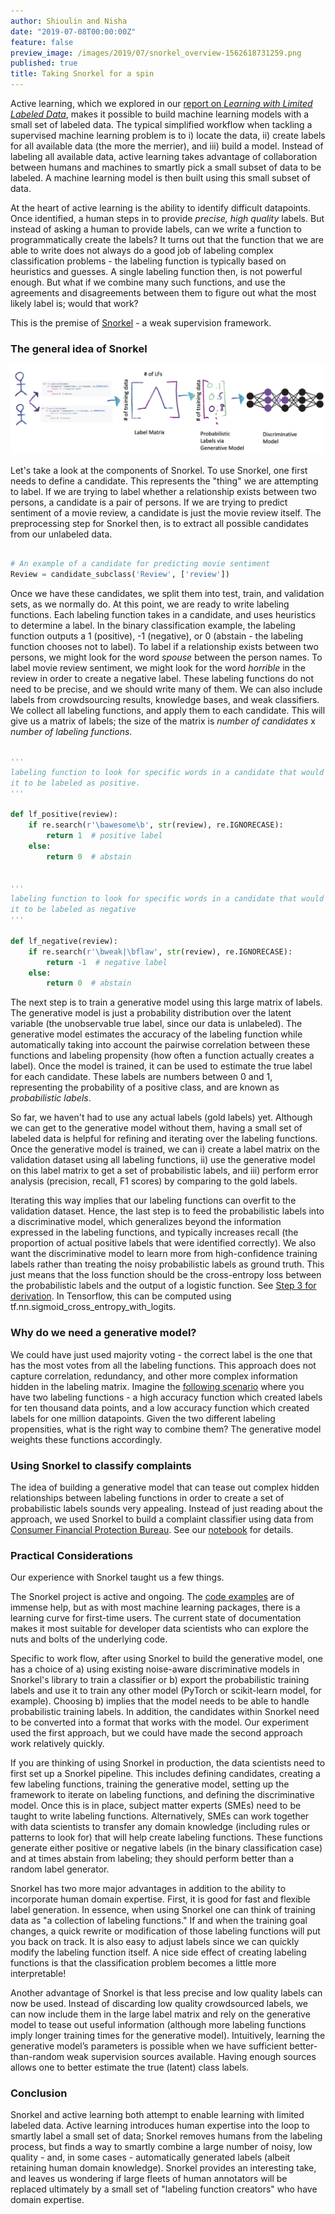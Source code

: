 ```yaml
---
author: Shioulin and Nisha
date: "2019-07-08T00:00:00Z"
feature: false
preview_image: /images/2019/07/snorkel_overview-1562618731259.png
published: true
title: Taking Snorkel for a spin
---
```


Active learning, which we explored in our [report on _Learning with Limited
Labeled Data_](https://blog.fastforwardlabs.com/2019/04/02/a-guide-to-learning-with-limited-labeled-data.html), makes it possible to build machine learning models with a small
set of labeled data. The typical simplified workflow when tackling a supervised
machine learning problem is to i) locate the data, ii) create labels for all
available data (the more the merrier), and iii) build a model. Instead of
labeling all available data, active learning takes advantage of collaboration
between humans and machines to smartly pick a small subset of data to be
labeled. A machine learning model is then built using this small subset of data.

At the heart of active learning is the ability to identify difficult
datapoints. Once identified, a human steps in to provide _precise, high quality_
labels. But instead of asking a human to provide labels, can we write a function to
programmatically create the labels? It turns out that the function that we are able to
write does not always do a good job of labeling complex classification problems - 
the labeling function is typically based on heuristics and guesses. A single
labeling function then, is not powerful enough. But what if we combine many such 
functions, and use the agreements and disagreements between them to figure out what 
the most likely label is; would that work? 

This is the premise of [Snorkel](https://github.com/HazyResearch/snorkel) - a weak supervision framework.

### The general idea of Snorkel

![Overview of Snorkel](/images/2019/07/snorkel_overview-1562618731259.png)

Let's take a look at the components of Snorkel. To use Snorkel, one first needs
to define a candidate. This represents the "thing" we are attempting to
label. If we are trying to label whether a relationship exists between two
persons, a candidate is a pair of persons. If we are trying to predict sentiment
of a movie review, a candidate is just the movie review itself. The preprocessing 
step for Snorkel then, is to extract all possible candidates from our 
unlabeled data.

```python

# An example of a candidate for predicting movie sentiment
Review = candidate_subclass('Review', ['review'])

```

Once we have these candidates, we split them into test, train, and validation
sets, as we normally do. At this point, we are ready to write labeling
functions. Each labeling function takes in a candidate, and uses heuristics to
determine a label. In the binary classification example, the labeling function
outputs a 1 (positive), -1 (negative), or 0 (abstain - the labeling function
chooses not to label). To label if a relationship exists between two persons, we
might look for the word _spouse_ between the person names. To label movie review
sentiment, we might look for the word _horrible_ in the review in order to
create a negative label. These labeling functions do not need to be precise, and
we should write many of them. We can also include labels from crowdsourcing
results, knowledge bases, and weak classifiers.  We collect all labeling
functions, and apply them to each candidate. This will give us a matrix of
labels; the size of the matrix is _number of candidates_ x _number of labeling
functions_.

```python

'''
labeling function to look for specific words in a candidate that would cause
it to be labeled as positive. 
'''

def lf_positive(review):
    if re.search(r'\bawesome\b', str(review), re.IGNORECASE):
        return 1  # positive label
    else:
        return 0  # abstain


'''
labeling function to look for specific words in a candidate that would cause
it to be labeled as negative
'''

def lf_negative(review):
    if re.search(r'\bweak|\bflaw', str(review), re.IGNORECASE):
        return -1  # negative label
    else:
        return 0  # abstain

```

The next step is to train a generative model using this large matrix of
labels. The generative model is just a probability distribution over the latent
variable (the unobservable true label, since our data is unlabeled). The
generative model estimates the accuracy of the labeling function while automatically 
taking into account the pairwise correlation between these functions and labeling
propensity (how often a function actually creates a label). Once the model is
trained, it can be used to estimate the true label for each candidate. These
labels are numbers between 0 and 1, representing the probability of a positive
class, and are known as _probabilistic labels_.  

So far, we haven't had to use any actual labels (gold labels) yet. Although we
can get to the generative model without them, having a small set of labeled data
is helpful for refining and iterating over the labeling functions. Once the
generative model is trained, we can i) create a label matrix on the validation
dataset using all labeling functions, ii) use the generative model on this label
matrix to get a set of probabilistic labels, and iii) perform error analysis
(precision, recall, F1 scores) by comparing to the gold labels.

Iterating this way implies that our labeling functions can overfit to the
validation dataset. Hence, the last step is to feed the probabilistic labels into
a discriminative model, which generalizes beyond the information expressed in
the labeling functions, and typically increases recall (the proportion of actual
positive labels that were identified correctly). We also want the discriminative
model to learn more from high-confidence training labels rather than treating
the noisy probabilistic labels as ground truth. This just means that the loss
function should be the cross-entropy loss between the probabilistic labels and
the output of a logistic function. See [Step 3 for
derivation](https://hazyresearch.github.io/snorkel/blog/dp_with_tf_blog_post.html). In
Tensorflow, this can be computed using tf.nn.sigmoid_cross_entropy_with_logits.

### Why do we need a generative model?

We could have just used majority voting - the correct label is the one that has
the most votes from all the labeling functions. This approach does not capture
correlation, redundancy, and other more complex information hidden in the
labeling matrix. Imagine the [following
scenario](https://cs.stanford.edu/~chrismre/papers/Chris_Re-KDD.pdf) where you
have two labeling functions - a high accuracy function which created labels for
ten thousand data points, and a low accuracy function which created labels for
one million datapoints. Given the two different labeling propensities, what is the
right way to combine them? The generative model weights these functions
accordingly.

### Using Snorkel to classify complaints

The idea of building a generative model that can tease out complex hidden
relationships between labeling functions in order to create a set of
probabilistic labels sounds very appealing. Instead of just reading about the
approach, we used Snorkel to build a complaint classifier using data from
[Consumer Financial Protection
Bureau](https://www.consumerfinance.gov/data-research/consumer-complaints/). See
our [notebook](https://experiments.fastforwardlabs.com/) for details.

### Practical Considerations

Our experience with Snorkel taught us a few things.

The Snorkel project is active and ongoing. The [code
examples](https://github.com/HazyResearch/snorkel/tree/master/tutorials) are of
immense help, but as with most machine learning packages, there is a learning
curve for first-time users. The current state of documentation makes it most
suitable for developer data scientists who can explore the nuts and bolts of the
underlying code.

Specific to work flow, after using Snorkel to build the generative model, one
has a choice of a) using existing noise-aware discriminative models in Snorkel's
library to train a classifier or b) export the probabilistic training labels and
use it to train any other model (PyTorch or scikit-learn model, for
example). Choosing b) implies that the model needs to be able to handle
probabilistic training labels. In addition, the candidates within Snorkel need
to be converted into a format that works with the model. Our experiment used the
first approach, but we could have made the second approach work relatively
quickly.

If you are thinking of using Snorkel in production, the data scientists need to
first set up a Snorkel pipeline. This includes defining candidates, creating a
few labeling functions, training the generative model, setting up the framework
to iterate on labeling functions, and defining the discriminative model. Once
this is in place, subject matter experts (SMEs) need to be taught to write
labeling functions. Alternatively, SMEs can work together with data scientists
to transfer any domain knowledge (including rules or patterns to look for) that
will help create labeling functions. These functions generate either positive or
negative labels (in the binary classification case) and at times abstain from
labeling; they should perform better than a random label generator.

Snorkel has two more major advantages in addition to the ability to incorporate
human domain expertise. First, it is good for fast and flexible label
generation. In essence, when using Snorkel one can think of training data as "a
collection of labeling functions." If and when the training goal changes, a
quick rewrite or modification of those labeling functions will put you back on
track. It is also easy to adjust labels since we can quickly modify the labeling
function itself. A nice side effect of creating labeling functions is that the
classification problem becomes a little more interpretable!

Another advantage of Snorkel is that less precise and low quality labels can now
be used. Instead of discarding low quality crowdsourced labels, we can now
include them in the large label matrix and rely on the generative model to tease
out useful information (although more labeling functions imply longer training
times for the generative model). Intuitively, learning the generative model’s
parameters is possible when we have sufficient better-than-random weak
supervision sources available. Having enough sources allows one to better
estimate the true (latent) class labels.

### Conclusion

Snorkel and active learning both attempt to enable learning with limited labeled
data. Active learning introduces human expertise into the loop to smartly label a
small set of data; Snorkel removes humans from the labeling process, but finds a
way to smartly combine a large number of noisy, low quality - and, in some cases -
automatically generated labels (albeit retaining human domain
knowledge). Snorkel provides an interesting take, and leaves us wondering if
large fleets of human annotators will be replaced ultimately by a small set of
"labeling function creators" who have domain expertise.
